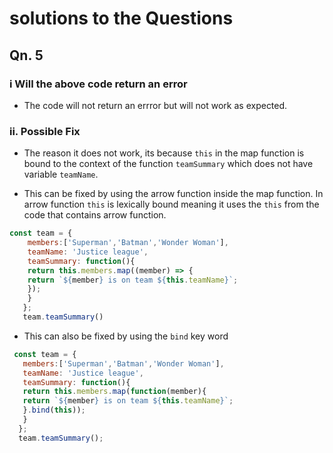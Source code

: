 # solutions to the Questions

## Qn. 5 

### i Will the above code return an error

- The  code will not return an errror but will not work as expected.

### ii.  Possible Fix

- The reason it does not work, its because  `this` in  the map  function is bound to the context of the function `teamSummary` which does not have variable `teamName`.

- This can be fixed by using the arrow function inside the map function. In arrow function  `this` is  lexically bound meaning it uses the `this` from the code that contains arrow function.

```js
const team = {
    members:['Superman','Batman','Wonder Woman'],
    teamName: 'Justice league',
    teamSummary: function(){
    return this.members.map((member) => {
    return `${member} is on team ${this.teamName}`;
    });
    }
   };
   team.teamSummary()  
```

- This can also be fixed by using the `bind` key word

 ```js
  const team = {
    members:['Superman','Batman','Wonder Woman'],
    teamName: 'Justice league',
    teamSummary: function(){
    return this.members.map(function(member){
    return `${member} is on team ${this.teamName}`;
    }.bind(this));
    }
   };
   team.teamSummary();

 ```
